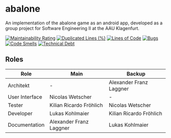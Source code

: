 # abalone
An implementation of the abalone game as an android app, developed as a group project for Software Engineering II at the AAU Klagenfurt.

[![Maintainability Rating](https://sonarcloud.io/api/project_badges/measure?project=abalone&metric=sqale_rating)](https://sonarcloud.io/dashboard?id=abalone)
[![Duplicated Lines (%)](https://sonarcloud.io/api/project_badges/measure?project=abalone&metric=duplicated_lines_density)](https://sonarcloud.io/dashboard?id=abalone)
[![Lines of Code](https://sonarcloud.io/api/project_badges/measure?project=abalone&metric=ncloc)](https://sonarcloud.io/dashboard?id=abalone)
[![Bugs](https://sonarcloud.io/api/project_badges/measure?project=abalone&metric=bugs)](https://sonarcloud.io/dashboard?id=abalone)
[![Code Smells](https://sonarcloud.io/api/project_badges/measure?project=abalone&metric=code_smells)](https://sonarcloud.io/dashboard?id=abalone)
[![Technical Debt](https://sonarcloud.io/api/project_badges/measure?project=abalone&metric=sqale_index)](https://sonarcloud.io/dashboard?id=abalone)

## Roles
| Role           | Main                    | Backup                  |
|----------------|-------------------------|-------------------------|
| Architekt      | -                       | Alexander Franz Laggner |
| User Interface | Nicolas Wetscher        | -                       |
| Tester         | Kilian Ricardo Fröhlich | Nicolas Wetscher        |
| Developer      | Lukas Kohlmaier         | Kilian Ricardo Fröhlich |
| Documentation  | Alexander Franz Laggner | Lukas Kohlmaier         |
